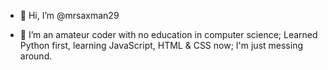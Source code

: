 - 👋 Hi, I’m @mrsaxman29

- 🌱 I’m an amateur coder with no education in computer science; Learned Python first, learning JavaScript, HTML & CSS now; I'm just messing around. 
